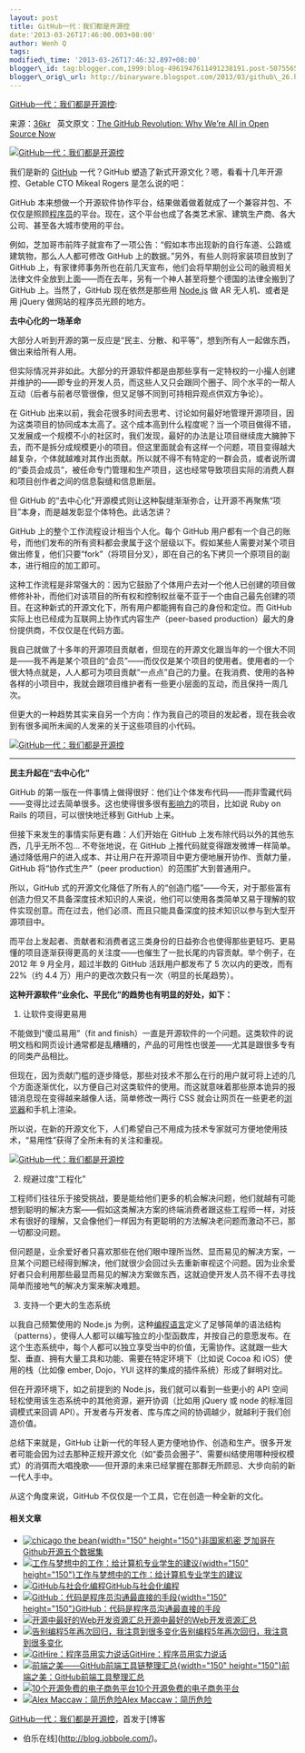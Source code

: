```yaml
--- 
layout: post 
title: GitHub一代：我们都是开源控 
date:'2013-03-26T17:46:00.003+08:00' 
author: Wenh Q
tags:
modified\_time: '2013-03-26T17:46:32.897+08:00' 
blogger\_id: tag:blogger.com,1999:blog-4961947611491238191.post-5075565590393163835
blogger\_orig\_url: http://binaryware.blogspot.com/2013/03/github\_26.html
---
```

[GitHub一代：我们都是开源控](http://blog.jobbole.com/36811/?utm_source=rss&utm_medium=rss&utm_campaign=github%25e4%25b8%2580%25e4%25bb%25a3%25ef%25bc%259a%25e6%2588%2591%25e4%25bb%25ac%25e9%2583%25bd%25e6%2598%25af%25e5%25bc%2580%25e6%25ba%2590%25e6%258e%25a7):

来源：[36kr](http://www.36kr.com/p/202128.html)   英文原文：[The GitHub
Revolution: Why We’re All in Open Source
Now](http://www.wired.com/opinion/2013/03/github/)

[![GitHub一代：我们都是开源控](http://blog.jobbole.com/wp-content/uploads/2013/03/124.jpg "GitHub一代：我们都是开源控")](http://blog.jobbole.com/wp-content/uploads/2013/03/124.jpg "GitHub一代：我们都是开源控")

我们是新的
[GitHub](http://blog.jobbole.com/6492/ "GitHub如何运作：时间并不决定一切")
一代？GitHub 塑造了新式开源文化？嗯，看看十几年开源控、Getable CTO
Mikeal Rogers 是怎么说的吧：

GitHub
本来想做一个开源软件协作平台，结果做着做着就成了一个兼容并包、不仅仅是照顾[程序员](http://blog.jobbole.com/821/ "程序员的本质")的平台。现在，这个平台也成了各类艺术家、建筑生产商、各大公司、甚至各大城市使用的平台。

例如，芝加哥市前阵子就宣布了一项公告：“假如本市出现新的自行车道、公路或建筑物，那么人人都可修改
GitHub 上的数据。”另外，有些人则将家装项目放到了 GitHub
上，有家律师事务所也在前几天宣布，他们会将早期创业公司的融资相关法律文件全放到上面——而在去年，另有一个神人甚至将整个德国的法律全搬到了
GitHub 上。当然了，GitHub 现在依然是那些用
[Node.js](http://blog.jobbole.com/1254/ "Node.js 究竟是什么？") 做 AR
无人机、或者是用 jQuery 做网站的程序员光顾的地方。

**去中心化的一场革命**

大部分人听到开源的第一反应是“民主、分散、和平等”，想到所有人一起做东西，做出来给所有人用。

但实际情况并非如此。大部分的开源软件都是由那些享有一定特权的一小撮人创建并维护的——即专业的开发人员，而这些人又只会跟同个圈子、同个水平的一帮人互动（后者与前者尽管很像，但又足够不同到可持相异观点供双方争论）。

在 GitHub
出来以前，我会花很多时间去思考、讨论如何最好地管理开源项目，因为这类项目的协同成本太高了。这个成本高到什么程度呢？当一个项目做得不错，又发展成一个规模不小的社区时，我们发现，最好的办法是让项目继续庞大臃肿下去，而不是拆分成规模更小的项目。但这里面就会有这样一个问题，项目变得越大越复杂，个体就越难对其作出贡献。所以就不得不有特定的一群会员，或者说所谓的“委员会成员”，被任命专门管理和生产项目，这也经常导致项目实际的消费人群和项目创作者之间的信息裂缝和信息断层。

但 GitHub
的“去中心化”开源模式则让这种裂缝渐渐弥合，让开源不再聚焦“项目”本身，而是越发彰显个体特色。此话怎讲？

GitHub 上的整个工作流程设计相当个人化。每个 GitHub
用户都有一个自己的账号，而他们发布的所有资料都会隶属于这个层级以下。假如某些人需要对某个项目做出修复，他们只要“fork”（将项目分叉），即在自己的名下拷贝一个原项目的副本，进行相应的加工即可。

这种工作流程是非常强大的：因为它鼓励了个体用户去对一个他人已创建的项目做修修补补，而他们对该项目的所有权和控制权丝毫不亚于一个由自己最先创建的项目。在这种新式的开源文化下，所有用户都能拥有自己的身份和定位。而
GitHub 实际上也已经成为互联网上协作式内容生产（peer-based
production）最大的身份提供商，不仅仅是在代码方面。

我自己就做了十多年的开源项目贡献者，但现在的开源文化跟当年的一个很大不同是——我不再是某个项目的“会员”——而仅仅是某个项目的使用者。使用者的一个很大特点就是，人人都可为项目贡献“一点点”自己的力量。在我消费、使用的各种各样的小项目中，我就会跟项目维护者有一些更小层面的互动，而且保持一周几次。

但更大的一种趋势其实来自另一个方向：作为我自己的项目的发起者，现在我会收到有很多闻所未闻的人发来的关于这些项目的小代码。

[![GitHub一代：我们都是开源控](http://blog.jobbole.com/wp-content/uploads/2013/03/217.jpg "GitHub一代：我们都是开源控")](http://blog.jobbole.com/wp-content/uploads/2013/03/217.jpg "GitHub一代：我们都是开源控")



****

**民主升起在“去中心化”**

GitHub
的第一版在一件事情上做得很好：他们让个体发布代码——而非雪藏代码——变得比过去简单很多。这也使得很多很有[影响力](http://www.amazon.cn/gp/product/B0044KME2E/ref=as_li_qf_sp_asin_il_tl?ie=UTF8&tag=vastwork-23&linkCode=as2&camp=536&creative=3200&creativeASIN=B0044KME2E "影响力")的项目，比如说
Ruby on Rails 的项目，可以很快地迁移到 GitHub 上来。

但接下来发生的事情实际更有趣：人们开始在 GitHub
上发布除代码以外的其他东西，几乎无所不包… 不夸张地说，在 GitHub
上推代码就变得跟发微博一样简单。通过降低用户的进入成本、并让用户在开源项目中更方便地展开协作、贡献力量，GitHub
将“协作式生产”（peer production）的范围扩大到普通用户。

所以，GitHub
式的开源文化降低了所有人的“创造门槛”——今天，对于那些富有创造力但又不具备深度技术知识的人来说，他们可以使用各类简单又易于理解的软件实现创意。而在过去，他们必须、而且只能具备深度的技术知识以参与到大型开源项目中。

而平台上发起者、贡献者和消费者这三类身份的日益弥合也使得那些更轻巧、更易懂的项目逐渐获得更高的关注度——也催生了一批长尾的内容贡献。举个例子，在
2012 年 9 月全月，超过半数的 GitHub 活跃用户都发布了 5
次以内的更改，而有 22%（约 4.4
万）用户的更改次数只有一次（明显的长尾趋势）。

**这种开源软件“业余化、平民化”的趋势也有明显的好处，如下：**

1. 让软件变得更易用

不能做到“傻瓜易用”（fit and
finish）一直是开源软件的一个问题。这类软件的说明文档和网页设计通常都是乱糟糟的，产品的可用性也很差——尤其是跟很多专有的同类产品相比。

但现在，因为贡献门槛的逐步降低，那些对技术不那么在行的用户就可将上述的几个方面逐渐优化，以方便自己对这类软件的使用。而这就意味着那些原本诡异的报错消息现在变得越来越像人话，简单修改一两行
CSS
就会让网页在一些更老的[浏览器](http://blog.jobbole.com/12749/ "浏览器")和手机上渲染。

所以说，在新的开源文化下，人们希望自己不用成为技术专家就可方便地使用技术，“易用性”获得了全所未有的关注和重视。

[![GitHub一代：我们都是开源控](http://blog.jobbole.com/wp-content/uploads/2013/03/316.jpg "GitHub一代：我们都是开源控")](http://blog.jobbole.com/wp-content/uploads/2013/03/316.jpg "GitHub一代：我们都是开源控")

2. 规避过度“工程化”

工程师们往往乐于接受挑战，要是能给他们更多的机会解决问题，他们就越有可能想到聪明的解决方案——假如这类解决方案的终端消费者跟这些工程师一样，对技术有很好的理解，又会像他们一样因为有更聪明的方法解决老问题而激动不已，那一切都没问题。

但问题是，业余爱好者只喜欢那些在他们眼中理所当然、显而易见的解决方案，一旦某个问题已经得到解决，他们就很少会回过头去重新审视这个问题。因为业余爱好者只会利用那些最显而易见的解决方案做东西，这就迫使开发人员不得不去寻找简单而接地气的解决方案来解决难题。

3. 支持一个更大的生态系统

以我自己频繁使用的 Node.js
为例，这种[编程语言](http://blog.jobbole.com/tag/%E7%BC%96%E7%A8%8B%E8%AF%AD%E8%A8%80/ "如何选择语言和编程语言排名相关文章")定义了足够简单的语法结构（patterns），使得人人都可以编写独立的小型函数库，并按自己的意愿发布。在这个生态系统中，每个人都可以独立享受当中的价值，无需协作。这就跟一些大型、垂直、拥有大量工具和功能、需要在特定环境下（比如说
Cocoa 和 iOS）使用的栈（比如像 ember, Dojo，YUI
这样的集成的插件系统）形成了鲜明对比。

但在开源环境下，如之前提到的 Node.js，我们就可以看到一些更小的 API
空间轻松使用该生态系统中的其他资源，避开协调（比如用 jQuery 或 node
的标准回调模式来回调
API）。开发者与开发者、库与库之间的协调越少，就越利于我们创造价值。

总结下来就是，GitHub
让新一代的年轻人更方便地协作、创造和生产。很多开发者可能会因为过去那种正规开源文化（如“委员会圈子”、需要纠结使用哪种授权模式）的消弭而大唱挽歌——但开源的未来已经掌握在那群无所顾忌、大步向前的新一代人手中。

从这个角度来说，GitHub 不仅仅是一个工具，它在创造一种全新的文化。


#### 相关文章

-   [![chicago the
    bean](http://blog.jobbole.com/wp-content/uploads/2013/03/chicago-the-bean-150x150.jpg){width="150"
    height="150"}](http://blog.jobbole.com/34729/)[非国家机密
    芝加哥在Github开源五个数据集](http://blog.jobbole.com/34729/)
-   [![工作与梦想中的工作：给计算机专业学生的建议](http://blog.jobbole.com/wp-content/uploads/2012/02/Career-Fair-Advice-150x150.jpg){width="150"
    height="150"}](http://blog.jobbole.com/13782/)[工作与梦想中的工作：给计算机专业学生的建议](http://blog.jobbole.com/13782/)
-   [![GitHub与社会化编程](http://blog.jobbole.com/wp-content/uploads/2011/11/github-logo.jpg)](http://blog.jobbole.com/15360/)[GitHub与社会化编程](http://blog.jobbole.com/15360/)
-   [![GitHub：代码是程序员沟通最直接的手段](http://blog.jobbole.com/wp-content/uploads/2012/07/20120717_161512_4-150x150.jpg){width="150"
    height="150"}](http://blog.jobbole.com/23919/)[GitHub：代码是程序员沟通最直接的手段](http://blog.jobbole.com/23919/)
-   [![开源中最好的Web开发资源汇总](http://blog.jobbole.com/wp-content/plugins/wordpress-23-related-posts-plugin/static/thumbs/18.jpg)](http://blog.jobbole.com/896/)[开源中最好的Web开发资源汇总](http://blog.jobbole.com/896/)
-   [![告别编程5年再次回归，我注意到很多变化](http://blog.jobbole.com/wp-content/uploads/2011/11/career-logo.jpg)](http://blog.jobbole.com/16390/)[告别编程5年再次回归，我注意到很多变化](http://blog.jobbole.com/16390/)
-   [![GitHire：程序员用实力说话](http://blog.jobbole.com/wp-content/plugins/wordpress-23-related-posts-plugin/static/thumbs/18.jpg)](http://blog.jobbole.com/12056/)[GitHire：程序员用实力说话](http://blog.jobbole.com/12056/)
-   [![前端之美——GitHub前端工具链整理汇总](http://blog.jobbole.com/wp-content/uploads/2013/03/github-front-end-02-150x150.png){width="150"
    height="150"}](http://blog.jobbole.com/34860/)[前端之美：GitHub前端工具整理汇总](http://blog.jobbole.com/34860/)
-   [![10个开源免费的电子商务平台](http://blog.jobbole.com/wp-content/plugins/wordpress-23-related-posts-plugin/static/thumbs/12.jpg)](http://blog.jobbole.com/689/)[10个开源免费的电子商务平台](http://blog.jobbole.com/689/)
-   [![Alex
    Maccaw：简历危险](http://blog.jobbole.com/wp-content/uploads/2013/03/job-interview-150x150.jpg)](http://blog.jobbole.com/26072/)[Alex
    Maccaw：简历危险](http://blog.jobbole.com/26072/)

[GitHub一代：我们都是开源控](http://blog.jobbole.com/36811/)，首发于[博客
- 伯乐在线](http://blog.jobbole.com/)。
